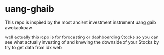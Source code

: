 # uang-ghaib
This repo is inspired by the most ancient investment instrument uang gaib awokaokoaw

well actually this repo is for forecasting or dashboarding Stocks so you can see what actually investing of and knowing the downside of your Stocks
by try to get data from idx web
